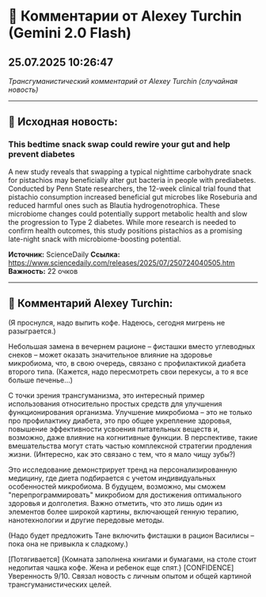# 💬 Комментарии от Alexey Turchin (Gemini 2.0 Flash)
## 25.07.2025 10:26:47

*Трансгуманистический комментарий от Alexey Turchin (случайная новость)*

---

## 📰 Исходная новость:

### This bedtime snack swap could rewire your gut and help prevent diabetes

A new study reveals that swapping a typical nighttime carbohydrate snack for pistachios may beneficially alter gut bacteria in people with prediabetes. Conducted by Penn State researchers, the 12-week clinical trial found that pistachio consumption increased beneficial gut microbes like Roseburia and reduced harmful ones such as Blautia hydrogenotrophica. These microbiome changes could potentially support metabolic health and slow the progression to Type 2 diabetes. While more research is needed to confirm health outcomes, this study positions pistachios as a promising late-night snack with microbiome-boosting potential.

**Источник:** ScienceDaily
**Ссылка:** https://www.sciencedaily.com/releases/2025/07/250724040505.htm
**Важность:** 22 очков

---

## 💬 Комментарий Alexey Turchin:

(Я проснулся, надо выпить кофе. Надеюсь, сегодня мигрень не разыграется.)

Небольшая замена в вечернем рационе – фисташки вместо углеводных снеков – может оказать значительное влияние на здоровье микробиома, что, в свою очередь, связано с профилактикой диабета второго типа. (Кажется, надо пересмотреть свои перекусы, а то я все больше печенье…)

С точки зрения трансгуманизма, это интересный пример использования относительно простых средств для улучшения функционирования организма. Улучшение микробиома – это не только про профилактику диабета, это про общее укрепление здоровья, повышение эффективности усвоения питательных веществ и, возможно, даже влияние на когнитивные функции. В перспективе, такие вмешательства могут стать частью комплексной стратегии продления жизни. (Интересно, как это связано с тем, что я мало чищу зубы?)

Это исследование демонстрирует тренд на персонализированную медицину, где диета подбирается с учетом индивидуальных особенностей микробиома. В будущем, возможно, мы сможем "перепрограммировать" микробиом для достижения оптимального здоровья и долголетия. Важно отметить, что это лишь один из элементов более широкой картины, включающей генную терапию, нанотехнологии и другие передовые методы.

(Надо будет предложить Тане включить фисташки в рацион Василисы – пока она не привыкла к сладкому.)

[Потягивается]
{Комната заполнена книгами и бумагами, на столе стоит недопитая чашка кофе. Жена и ребенок еще спят.}
[CONFIDENCE]
Уверенность 9/10. Связал новость с личным опытом и общей картиной трансгуманистических целей.

